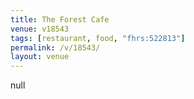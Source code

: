 ```yaml
---
title: The Forest Cafe
venue: v18543
tags: [restaurant, food, "fhrs:522813"]
permalink: /v/18543/
layout: venue
---
```

null